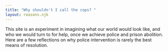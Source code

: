 ```yaml
---
title: "Why shouldn't I call the cops? "
layout: reasons.njk
---
```

This site is an experiment in imagining what our world would look like, and who we would turn to for help, once we achieve police and prison abolition. Here are a few reflections on why police intervention is rarely the best means of resolution.